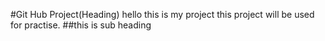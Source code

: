 #Git Hub Project(Heading)
hello this is my project
this project will be used for practise.
##this is sub heading
